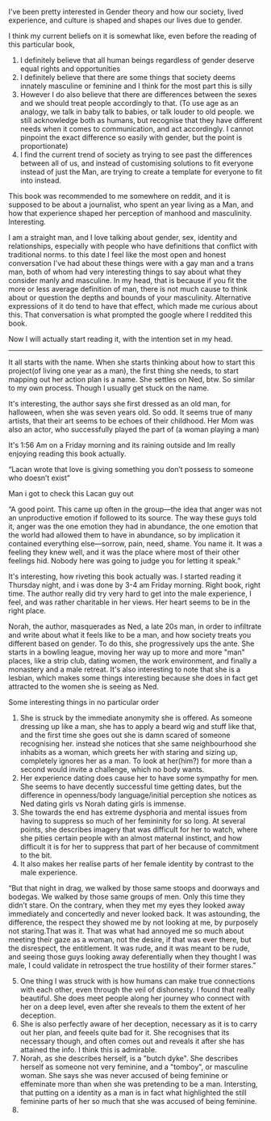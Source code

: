 I've been pretty interested in Gender theory and how our society, lived experience, and culture is shaped and shapes our lives due to gender. 

I think my current beliefs on it is somewhat like, even before the reading of this particular book, 
1. I definitely believe that all human beings regardless of gender deserve equal rights and opportunities
2. I definitely believe that there are some things that society deems innately masculine or feminine and I think for the most part this is silly
3. However I do also believe that there are differences between the sexes and we should treat people accordingly to that. (To use age as an analogy, we talk in baby talk to babies, or talk louder to old people. we still acknowledge both as humans, but recognise that they have different needs when it comes to communication, and act accordingly. I cannot pinpoint the exact difference so easily with gender, but the point is proportionate)
4. I find the current trend of society as trying to see past the differences between all of us, and instead of customising solutions to fit everyone instead of just the Man, are trying to create a template for everyone to fit into instead. 

This book was recommended to me somewhere on reddit, and it is supposed to be about a journalist, who spent an year living as a Man, and how that experience shaped her perception of manhood and masculinity. Interesting. 

I am a straight man, and I love talking about gender, sex, identity and relationships, especially with people who have definitions that conflict with traditional norms.  to this date I feel like the most open and honest conversation I've had about these things were with a gay man and a trans man, both of whom had very interesting things to say about what they consider manly and masculine. In my head, that is because if you fit the more or less average definition of man, there is not much cause to think about or question the depths and bounds of your masculinity. Alternative expressions of it do tend to have that effect, which made me curious about this. That conversation is what prompted the google where I reddited this book. 

Now I will actually start reading it, with the intention set in my head. 


---
It all starts with the name. When she starts thinking about how to start this project(of living one year as a man), the first thing she needs, to start mapping out her action plan is a name. She settles on Ned, btw. So similar to my own process. Though I usually get stuck on the name.

It's interesting, the author says she first dressed as an old man, for halloween, when she was seven years old. So odd. It seems true of many artists, that their art seems to be echoes of their childhood. Her Mom was also an actor, who successfully played the part of (a woman playing a man)

It's 1:56 Am on a Friday morning and its raining outside and Im really enjoying reading this book actually. 


“Lacan wrote that love is giving something you don’t possess to someone who doesn’t exist”

Man i got to check this Lacan guy out

“A good point. This came up often in the group—the idea that anger was not an unproductive emotion if followed to its source. The way these guys told it, anger was the one emotion they had in abundance, the one emotion that the world had allowed them to have in abundance, so by implication it contained everything else—sorrow, pain, need, shame. You name it. It was a feeling they knew well, and it was the place where most of their other feelings hid. Nobody here was going to judge you for letting it speak.”

It's interesting, how riveting this book actually was. I started reading it Thursday night, and i was done by 3-4 am Friday morning. Right book, right time. The author really did try very hard to get into the male experience, I feel, and was rather charitable in her views. Her heart seems to be in the right place. 

Norah, the author, masquerades as Ned, a late 20s man, in order to infiltrate and write about what it feels like to be a man, and how society treats you different based on gender. To do this, she progressively ups the ante. She starts in a bowling league, moving her way up to more and more "man" places, like a strip club, dating women, the work environment, and finally a monastery and a male retreat. It's also interesting to note that she is a lesbian, which makes some things interesting because she does in fact get attracted to the women she is seeing as Ned. 


Some interesting things  in no particular order

1. She is struck by the immediate anonymity she is offered. As someone dressing up like a man, she has to apply a beard wig and stuff like that, and the first time she goes out she is damn scared of someone recognising her. instead she notices that she same neighbourhood she inhabits as a woman, which greets her with staring and sizing up, completely ignores her as a man. To look at her(him?) for more than a second would invite a challenge, which no body wants. 
2. Her experience dating does cause her to have some sympathy for men. She seems to have decently successful time getting dates, but the difference in openness/body language/initial perception she notices as Ned dating girls vs Norah dating girls is immense. 
3. She towards the end has extreme dysphoria and mental issues from having to suppress so much of her femininity for so long. At several points, she describes imagery that was difficult for her to watch, where she pities certain people with an almost maternal instinct, and how difficult it is for her to suppress that part of her because of commitment to the bit. 
4. It also makes her realise parts of her female identity by contrast to the male experience. 

“But that night in drag, we walked by those same stoops and doorways and bodegas. We walked by those same groups of men. Only this time they didn’t stare. On the contrary, when they met my eyes they looked away immediately and concertedly and never looked back. It was astounding, the difference, the respect they showed me by not looking at me, by purposely not staring.That was it. That was what had annoyed me so much about meeting their gaze as a woman, not the desire, if that was ever there, but the disrespect, the entitlement. It was rude, and it was meant to be rude, and seeing those guys looking away deferentially when they thought I was male, I could validate in retrospect the true hostility of their former stares.”

5. One thing I was struck with is how humans can make true connections with each other, even through the veil of dishonesty. I found that really beautiful. She does meet people along her journey who connect with her on a deep level, even after she reveals to them the extent of her deception. 
6. She is also perfectly aware of her deception, necessary as it is to carry out her plan, and feeels quite bad for it. She recognises that its necessary though, and often comes out and reveals it after she has attained the info. I think this is admirable.
7. Norah, as she describes herself, is a "butch dyke". She describes herself as someone not very feminine, and a "tomboy", or masculine woman. She says she was never accused of being feminine or effeminate more than when she was pretending to be a man. Intersting, that putting on a identity as a man is in fact what highlighted the still feminine parts of her so much that she was accused of being feminine.
8. 